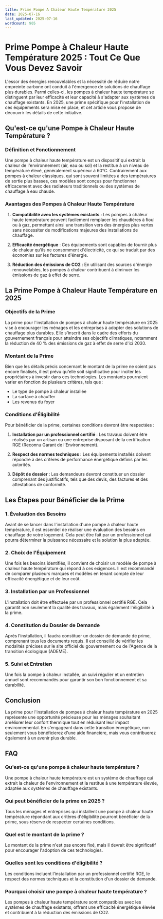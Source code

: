 ```yaml
---
title: Prime Pompe A Chaleur Haute Température 2025
date: 2025-07-16
last_updated: 2025-07-16
wordcount: 905
---
```


# Prime Pompe à Chaleur Haute Température 2025 : Tout Ce Que Vous Devez Savoir

L'essor des énergies renouvelables et la nécessité de réduire notre empreinte carbone ont conduit à l'émergence de solutions de chauffage plus durables. Parmi celles-ci, les pompes à chaleur haute température se distinguent par leur efficacité et leur capacité à s'adapter aux systèmes de chauffage existants. En 2025, une prime spécifique pour l'installation de ces équipements sera mise en place, et cet article vous propose de découvrir les détails de cette initiative.

## Qu'est-ce qu'une Pompe à Chaleur Haute Température ?

### Définition et Fonctionnement

Une pompe à chaleur haute température est un dispositif qui extrait la chaleur de l'environnement (air, eau ou sol) et la restitue à un niveau de température élevé, généralement supérieur à 60°C. Contrairement aux pompes à chaleur classiques, qui sont souvent limitées à des températures de sortie plus basses, ces modèles sont conçus pour fonctionner efficacement avec des radiateurs traditionnels ou des systèmes de chauffage à eau chaude.

### Avantages des Pompes à Chaleur Haute Température

1. **Compatibilité avec les systèmes existants** : Les pompes à chaleur haute température peuvent facilement remplacer les chaudières à fioul ou à gaz, permettant ainsi une transition vers des énergies plus vertes sans nécessiter de modifications majeures des installations de chauffage.
   
2. **Efficacité énergétique** : Ces équipements sont capables de fournir plus de chaleur qu'ils ne consomment d'électricité, ce qui se traduit par des économies sur les factures d'énergie.

3. **Réduction des émissions de CO2** : En utilisant des sources d'énergie renouvelables, les pompes à chaleur contribuent à diminuer les émissions de gaz à effet de serre.

## La Prime Pompe à Chaleur Haute Température en 2025

### Objectifs de la Prime

La prime pour l'installation de pompes à chaleur haute température en 2025 vise à encourager les ménages et les entreprises à adopter des solutions de chauffage plus durables. Elle s'inscrit dans le cadre des efforts du gouvernement français pour atteindre ses objectifs climatiques, notamment la réduction de 40 % des émissions de gaz à effet de serre d'ici 2030.

### Montant de la Prime

Bien que les détails précis concernant le montant de la prime ne soient pas encore finalisés, il est prévu qu'elle soit significative pour inciter les propriétaires à investir dans ces technologies. Les montants pourraient varier en fonction de plusieurs critères, tels que :

- Le type de pompe à chaleur installée
- La surface à chauffer
- Les revenus du foyer

### Conditions d'Éligibilité

Pour bénéficier de la prime, certaines conditions devront être respectées :

1. **Installation par un professionnel certifié** : Les travaux doivent être réalisés par un artisan ou une entreprise disposant de la certification RGE (Reconnu Garant de l’Environnement).

2. **Respect des normes techniques** : Les équipements installés doivent répondre à des critères de performance énergétique définis par les autorités.

3. **Dépôt de dossier** : Les demandeurs devront constituer un dossier comprenant des justificatifs, tels que des devis, des factures et des attestations de conformité.

## Les Étapes pour Bénéficier de la Prime

### 1. Évaluation des Besoins

Avant de se lancer dans l'installation d'une pompe à chaleur haute température, il est essentiel de réaliser une évaluation des besoins en chauffage de votre logement. Cela peut être fait par un professionnel qui pourra déterminer la puissance nécessaire et la solution la plus adaptée.

### 2. Choix de l'Équipement

Une fois les besoins identifiés, il convient de choisir un modèle de pompe à chaleur haute température qui répond à ces exigences. Il est recommandé de comparer plusieurs marques et modèles en tenant compte de leur efficacité énergétique et de leur coût.

### 3. Installation par un Professionnel

L'installation doit être effectuée par un professionnel certifié RGE. Cela garantit non seulement la qualité des travaux, mais également l'éligibilité à la prime.

### 4. Constitution du Dossier de Demande

Après l'installation, il faudra constituer un dossier de demande de prime, comprenant tous les documents requis. Il est conseillé de vérifier les modalités précises sur le site officiel du gouvernement ou de l'Agence de la transition écologique (ADEME).

### 5. Suivi et Entretien

Une fois la pompe à chaleur installée, un suivi régulier et un entretien annuel sont recommandés pour garantir son bon fonctionnement et sa durabilité.

## Conclusion

La prime pour l'installation de pompes à chaleur haute température en 2025 représente une opportunité précieuse pour les ménages souhaitant améliorer leur confort thermique tout en réduisant leur impact environnemental. En s'engageant dans cette transition énergétique, non seulement vous bénéficierez d'une aide financière, mais vous contribuerez également à un avenir plus durable.

## FAQ

### Qu'est-ce qu'une pompe à chaleur haute température ?

Une pompe à chaleur haute température est un système de chauffage qui extrait la chaleur de l'environnement et la restitue à une température élevée, adaptée aux systèmes de chauffage existants.

### Qui peut bénéficier de la prime en 2025 ?

Tous les ménages et entreprises qui installent une pompe à chaleur haute température répondant aux critères d'éligibilité pourront bénéficier de la prime, sous réserve de respecter certaines conditions.

### Quel est le montant de la prime ?

Le montant de la prime n'est pas encore fixé, mais il devrait être significatif pour encourager l'adoption de ces technologies.

### Quelles sont les conditions d'éligibilité ?

Les conditions incluent l'installation par un professionnel certifié RGE, le respect des normes techniques et la constitution d'un dossier de demande.

### Pourquoi choisir une pompe à chaleur haute température ?

Les pompes à chaleur haute température sont compatibles avec les systèmes de chauffage existants, offrent une efficacité énergétique élevée et contribuent à la réduction des émissions de CO2.